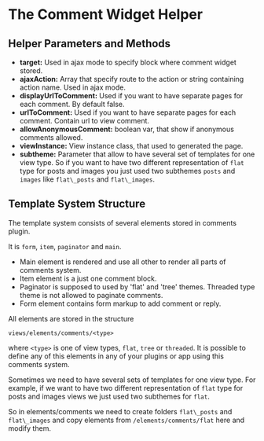 The Comment Widget Helper
=========================

Helper Parameters and Methods
-----------------------------

 * **target:** Used in ajax mode to specify block where comment widget stored.
 * **ajaxAction:** Array that specify route to the action or string containing action name. Used in ajax mode.
 * **displayUrlToComment:** Used if you want to have separate pages for each comment. By default false.
 * **urlToComment:** Used if you want to have separate pages for each comment. Contain url to view comment.
 * **allowAnonymousComment:** boolean var, that show if anonymous comments allowed.
 * **viewInstance:** View instance class, that used to generated the page.
 * **subtheme:** Parameter that allow to have several set of templates for one view type. So if you want to have two different representation of ```flat``` type for posts and images you just used two subthemes ```posts``` and ```images``` like ```flat\_posts``` and ```flat\_images```.

Template System Structure
-------------------------

The template system consists of several elements stored in comments plugin.

It is ```form```, ```item```, ```paginator``` and ```main```.

 * Main element is rendered and use all other to render all parts of comments system.
 * Item element is a just one comment block.
 * Paginator is supposed to used by 'flat' and 'tree' themes. Threaded type theme is not allowed to paginate comments.
 * Form element contains form markup to add comment or reply.

All elements are stored in the structure

```
views/elements/comments/<type>
```

where ```<type>``` is one of view types, ```flat```, ```tree``` or ```threaded```. It is possible to define any of this elements in any of your plugins or app using this comments system.

Sometimes we need to have several sets of templates for one view type. For example, if we want to have two different representation of ```flat``` type for posts and images views we just used two subthemes for ```flat```.

So in elements/comments we need to create folders ```flat\_posts``` and ```flat\_images``` and copy elements from ```/elements/comments/flat``` here and modify them.
